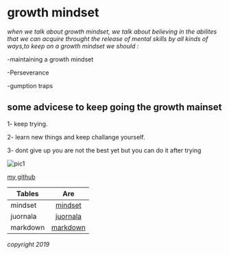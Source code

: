 # growth mindset
 *when we talk about growth mindset, we talk about believing in the abilites that we can acquire throught the release of mental skills by all kinds of ways,to keep on  a growth mindset we should :*

 -maintaining a growth mindset

 -Perseverance

  -gumption traps

## some advicese to keep going the growth mainset

1- keep trying. 

2- learn new things and keep challange yourself.

3- dont give up you are not the best yet but you can do it after trying 

![pic1](https://www.excelsior.edu/wp-content/uploads/sites/46/2017/03/Growth-Mindset-e1565799493145.png)


[my github](https://github.com/bayanmhmd)


| Tables        | Are                       |
| ------------- |:-------------------------:|      
| mindset       | [mindset](mindset.md)     |
| juornala      | [juornala](journala.md)   |   
| markdown      | [markdown](markdown.md)  |    

 *copyright 2019*

